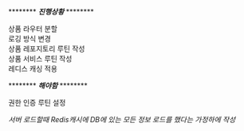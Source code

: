 ******** ***진행상황*** ********  

상품 라우터 분할  
로깅 방식 변경  
상품 레포지토리 루틴 작성  
상품 서비스 루틴 작성  
레디스 캐싱 적용  

******** ***해야함*** ********  

권한 인증 루틴 설정  

*서버 로드할때 Redis캐시에 DB에 있는 모든 정보 로드를 했다는 가정하에 작성*
